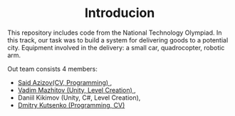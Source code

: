 <h1 align = "center">Introducion</h1>

This repository includes code from the National Technology Olympiad. 
In this track, our task was to build a system for delivering goods to a potential city. 
Equipment involved in the delivery: a small car, quadrocopter, robotic arm.

Out team consists 4 members:
  * <a href="https://github.com/proton-bit"> Said Azizov(CV, Programming) </a>,
  * <a href="https://github.com/vadim-rm"> Vadim Mazhitov (Unity, Level Creation) </a>,
  * Daniil Kikimov (Unity, C#, Level Creation),
  * <a href="https://github.com/kdimon15">Dmitry Kutsenko (Programming, CV)</a>
